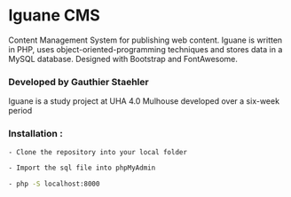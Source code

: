# Iguane CMS

Content Management System for publishing web content. Iguane is written in PHP, uses object-oriented-programming techniques and stores data in a MySQL database. Designed with Bootstrap and FontAwesome.

### Developed by Gauthier Staehler

Iguane is a study project at UHA 4.0 Mulhouse developed over a six-week period

### Installation :

```sh
- Clone the repository into your local folder

- Import the sql file into phpMyAdmin

- php -S localhost:8000
```